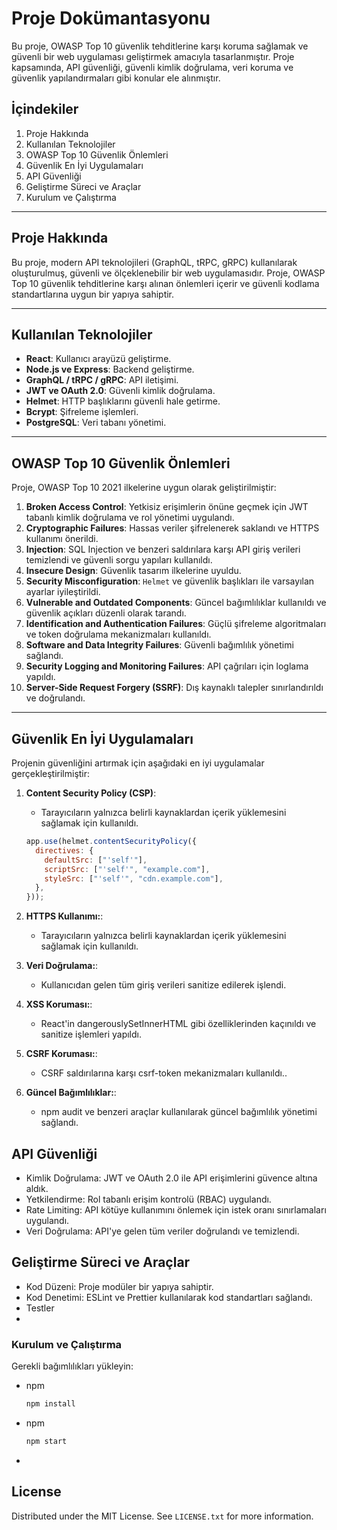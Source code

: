# Proje Dokümantasyonu

Bu proje, OWASP Top 10 güvenlik tehditlerine karşı koruma sağlamak ve güvenli bir web uygulaması geliştirmek amacıyla tasarlanmıştır. Proje kapsamında, API güvenliği, güvenli kimlik doğrulama, veri koruma ve güvenlik yapılandırmaları gibi konular ele alınmıştır.

## İçindekiler

1. Proje Hakkında
2. Kullanılan Teknolojiler
3. OWASP Top 10 Güvenlik Önlemleri
4. Güvenlik En İyi Uygulamaları
5. API Güvenliği
6. Geliştirme Süreci ve Araçlar
7. Kurulum ve Çalıştırma

---

## Proje Hakkında

Bu proje, modern API teknolojileri (GraphQL, tRPC, gRPC) kullanılarak oluşturulmuş, güvenli ve ölçeklenebilir bir web uygulamasıdır. Proje, OWASP Top 10 güvenlik tehditlerine karşı alınan önlemleri içerir ve güvenli kodlama standartlarına uygun bir yapıya sahiptir.

---

## Kullanılan Teknolojiler

- **React**: Kullanıcı arayüzü geliştirme.
- **Node.js ve Express**: Backend geliştirme.
- **GraphQL / tRPC / gRPC**: API iletişimi.
- **JWT ve OAuth 2.0**: Güvenli kimlik doğrulama.
- **Helmet**: HTTP başlıklarını güvenli hale getirme.
- **Bcrypt**: Şifreleme işlemleri.
- **PostgreSQL**: Veri tabanı yönetimi.

---

## OWASP Top 10 Güvenlik Önlemleri

Proje, OWASP Top 10 2021 ilkelerine uygun olarak geliştirilmiştir:

1. **Broken Access Control**: Yetkisiz erişimlerin önüne geçmek için JWT tabanlı kimlik doğrulama ve rol yönetimi uygulandı.
2. **Cryptographic Failures**: Hassas veriler şifrelenerek saklandı ve HTTPS kullanımı önerildi.
3. **Injection**: SQL Injection ve benzeri saldırılara karşı API giriş verileri temizlendi ve güvenli sorgu yapıları kullanıldı.
4. **Insecure Design**: Güvenlik tasarım ilkelerine uyuldu.
5. **Security Misconfiguration**: `Helmet` ve güvenlik başlıkları ile varsayılan ayarlar iyileştirildi.
6. **Vulnerable and Outdated Components**: Güncel bağımlılıklar kullanıldı ve güvenlik açıkları düzenli olarak tarandı.
7. **Identification and Authentication Failures**: Güçlü şifreleme algoritmaları ve token doğrulama mekanizmaları kullanıldı.
8. **Software and Data Integrity Failures**: Güvenli bağımlılık yönetimi sağlandı.
9. **Security Logging and Monitoring Failures**: API çağrıları için loglama yapıldı.
10. **Server-Side Request Forgery (SSRF)**: Dış kaynaklı talepler sınırlandırıldı ve doğrulandı.

---

## Güvenlik En İyi Uygulamaları

Projenin güvenliğini artırmak için aşağıdaki en iyi uygulamalar gerçekleştirilmiştir:

1. **Content Security Policy (CSP)**:
   - Tarayıcıların yalnızca belirli kaynaklardan içerik yüklemesini sağlamak için kullanıldı.

   ```javascript
   app.use(helmet.contentSecurityPolicy({
     directives: {
       defaultSrc: ["'self'"],
       scriptSrc: ["'self'", "example.com"],
       styleSrc: ["'self'", "cdn.example.com"],
     },
   }));
2. **HTTPS Kullanımı:**:
   - Tarayıcıların yalnızca belirli kaynaklardan içerik yüklemesini sağlamak için kullanıldı.
3. **Veri Doğrulama:**:
   - Kullanıcıdan gelen tüm giriş verileri sanitize edilerek işlendi.
  
4. **XSS Koruması:**:
   - React'in dangerouslySetInnerHTML gibi özelliklerinden kaçınıldı ve sanitize işlemleri yapıldı.
  
5. **CSRF Koruması:**:
   - CSRF saldırılarına karşı csrf-token mekanizmaları kullanıldı..

5. **Güncel Bağımlılıklar:**:
   - npm audit ve benzeri araçlar kullanılarak güncel bağımlılık yönetimi sağlandı.
  


## API Güvenliği

- Kimlik Doğrulama: JWT ve OAuth 2.0 ile API erişimlerini güvence altına aldık.
- Yetkilendirme: Rol tabanlı erişim kontrolü (RBAC) uygulandı.
- Rate Limiting: API kötüye kullanımını önlemek için istek oranı sınırlamaları uygulandı.
- Veri Doğrulama: API'ye gelen tüm veriler doğrulandı ve temizlendi.


## Geliştirme Süreci ve Araçlar

- Kod Düzeni: Proje modüler bir yapıya sahiptir.
- Kod Denetimi: ESLint ve Prettier kullanılarak kod standartları sağlandı.
- Testler
- 
### Kurulum ve Çalıştırma
Gerekli bağımlılıkları yükleyin:
* npm
  ```sh
  npm install
  ```
* npm
  ```sh
  npm start
  ```

- <!-- LICENSE -->
## License

Distributed under the MIT License. See `LICENSE.txt` for more information.

